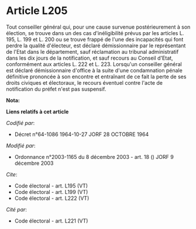 # Article L205

Tout conseiller général qui, pour une cause survenue postérieurement à son élection, se trouve dans un des cas
d'inéligibilité prévus par les articles L. 195, 
L. 199 et L. 200 ou se trouve frappé de l'une des incapacités qui font perdre la qualité d'électeur, est déclaré
démissionnaire par le représentant de l'Etat dans le département, sauf réclamation au tribunal administratif dans les dix
jours de la notification, et sauf recours au Conseil d'Etat, conformément aux articles L. 222 et L. 223. Lorsqu'un conseiller
général est déclaré démissionnaire d'office à la suite d'une condamnation pénale définitive prononcée à son encontre et
entraînant de ce fait la perte de ses droits civiques et électoraux, le recours éventuel contre l'acte de notification du
préfet n'est pas suspensif.

**Nota:**



**Liens relatifs à cet article**

_Codifié par_:

  - Décret n°64-1086 1964-10-27 JORF 28 OCTOBRE 1964

_Modifié par_:

  - Ordonnance n°2003-1165 du 8 décembre 2003 - art. 18 () JORF 9 décembre 2003

_Cite_:

  - Code électoral - art. L195 (VT)
  - Code électoral - art. L199 (VT)
  - Code électoral - art. L222 (VT)

_Cité par_:

  - Code électoral - art. L221 (VT)
